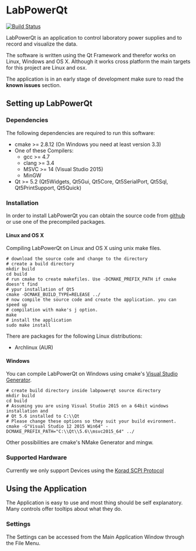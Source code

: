 # LabPowerQt

[![Build Status](https://travis-ci.org/crapp/labpowerqt.svg?branch=master)](https://travis-ci.org/crapp/labpowerqt)

LabPowerQt is an application to control laboratory power supplies and to record
and visualize the data.

The software is written using the Qt Framework and therefor works on Linux,
Windows and OS X. Although it works cross platform the main targets for this
project are Linux and osx.

The application is in an early stage of development make sure to read the **known
issues** section.

## Setting up LabPowerQt

### Dependencies

The following dependencies are required to run this software:
* cmake >= 2.8.12 (On Windows you need at least version 3.3)
* One of these Compilers:
    * gcc >= 4.7
    * clang >= 3.4
    * MSVC >= 14 (Visual Studio 2015)
    * MinGW
* Qt >= 5.2 (Qt5Widgets, Qt5Gui, Qt5Core, Qt5SerialPort, Qt5Sql, Qt5PrintSupport, Qt5Quick)

### Installation

In order to install LabPowerQt you can obtain the source code from [github](https://github.com/crapp/labpowerqt) or use one of the precompiled packages.

#### Linux and OS X

Compiling LabPowerQt on Linux and OS X using unix make files.

```shell
# download the source code and change to the directory
# create a build directory
mkdir build
cd build
# run cmake to create makefiles. Use -DCMAKE_PREFIX_PATH if cmake doesn't find
# ypur installation of Qt5
cmake -DCMAKE_BUILD_TYPE=RELEASE ../
# now compile the source code and create the application. you can speed up
# compilation with make's j option.
make
# install the application
sudo make install
```

There are packages for the following Linux distributions:

* Archlinux (AUR)

#### Windows

You can compile LabPowerQt on Windows using cmake's [Visual Studio Generator](https://cmake.org/cmake/help/latest/manual/cmake-generators.7.html#visual-studio-generators).

```shell
# create build directory inside labpowerqt source directory
mkdir build
cd build
# Assuming you are using Visual Studio 2015 on a 64bit windows installation and
# Qt 5.6 installed to C:\\Qt
# Please change these options so they suit your build evironment.
cmake -G"Visual Studio 12 2015 Win64" -DCMAKE_PREFIX_PATH="C:\\Qt\\5.6\\msvc2015_64" ../
```

Other possibilities are cmake's NMake Generator and mingw.

### Supported Hardware

Currently we only support Devices using the [Korad SCPI Protocol](http://sigrok.org/wiki/Velleman_PS3005D)

## Using the Application

The Application is easy to use and most thing should be self explanatory. Many
controls offer tooltips about what they do.

### Settings

The Settings can be accessed from the Main Application Window through the File Menu.


